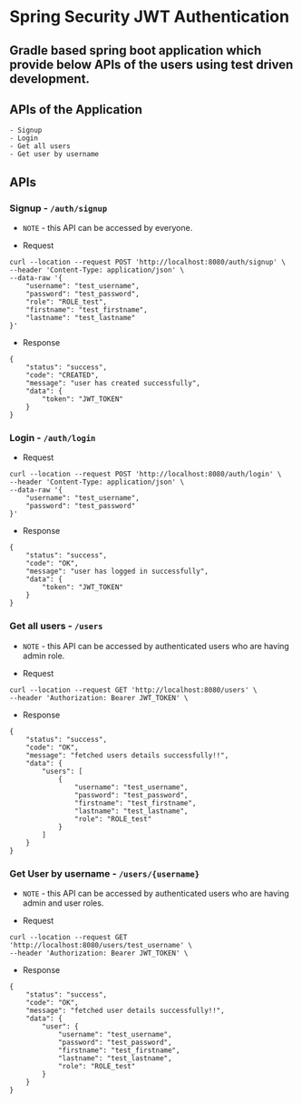 # Spring Security JWT Authentication

## Gradle based spring boot application which provide below APIs of the users using test driven development.

## APIs of the Application

    - Signup
    - Login
    - Get all users
    - Get user by username

## APIs

### Signup - `/auth/signup`

* `NOTE` - this API can be accessed by everyone.

* Request

```
curl --location --request POST 'http://localhost:8080/auth/signup' \
--header 'Content-Type: application/json' \
--data-raw '{
    "username": "test_username",
    "password": "test_password",
    "role": "ROLE_test",
    "firstname": "test_firstname",
    "lastname": "test_lastname"
}'
```

* Response

```
{
    "status": "success",
    "code": "CREATED",
    "message": "user has created successfully",
    "data": {
        "token": "JWT_TOKEN"
    }
}
```

### Login - `/auth/login`

* Request

```
curl --location --request POST 'http://localhost:8080/auth/login' \
--header 'Content-Type: application/json' \
--data-raw '{
    "username": "test_username",
    "password": "test_password"
}'
```

* Response

```
{
    "status": "success",
    "code": "OK",
    "message": "user has logged in successfully",
    "data": {
        "token": "JWT_TOKEN"
    }
}
```

### Get all users - `/users`

* `NOTE` - this API can be accessed by authenticated users who are having admin role.

* Request

```
curl --location --request GET 'http://localhost:8080/users' \
--header 'Authorization: Bearer JWT_TOKEN' \
```

* Response

```
{
    "status": "success",
    "code": "OK",
    "message": "fetched users details successfully!!",
    "data": {
        "users": [
            {
                "username": "test_username",
                "password": "test_password",
                "firstname": "test_firstname",
                "lastname": "test_lastname",
                "role": "ROLE_test"
            }
        ]
    }
}
```

### Get User by username - `/users/{username}`

* `NOTE` - this API can be accessed by authenticated users who are having admin and user roles.

* Request

```
curl --location --request GET 'http://localhost:8080/users/test_username' \
--header 'Authorization: Bearer JWT_TOKEN' \
```

* Response

```
{
    "status": "success",
    "code": "OK",
    "message": "fetched user details successfully!!",
    "data": {
        "user": {
            "username": "test_username",
            "password": "test_password",
            "firstname": "test_firstname",
            "lastname": "test_lastname",
            "role": "ROLE_test"
        }
    }
}
```